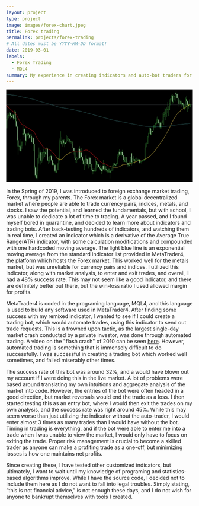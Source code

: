 ```yaml
---
layout: project
type: project
image: images/forex-chart.jpeg
title: Forex trading
permalink: projects/forex-trading
# All dates must be YYYY-MM-DD format!
date: 2019-03-01
labels:
  - Forex Trading
  - MQL4
summary: My experience in creating indicators and auto-bot traders for the Forex Market
---
```


<img class="ui fluid huge image" src="../images/PL-indicator.jpeg">

In the Spring of 2019, I was introduced to foreign exchange market trading, Forex, through my parents. The Forex market is a global decentralized market where people are able to trade currency pairs, indices, metals, and stocks. I saw the potential, and learned the fundamentals, but with school, I was unable to dedicate a lot of time to trading. A year passed, and I found myself bored in quarantine, and decided to learn more about indicators and trading bots. After back-testing hundreds of indicators, and watching them in real time, I created an indicator which is a derivative of the Average True Range(ATR) indicator, with some calculation modifications and compounded with one hardcoded moving average. The light blue line is an exponential moving average from the standard indicator list provided in MetaTrader4, the platform which hosts the Forex market. This worked well for the metals market, but was unreliable for currency pairs and indices. I utilized this indicator, along with market analysis, to enter and exit trades, and overall, I had a 48% success rate. This may not seem like a good indicator, and there are definitely better out there, but the win-loss ratio I used allowed margin for profits.

MetaTrader4 is coded in the programing language, MQL4, and this language is used to build any software used in MetaTrader4. After finding some success with my remixed indicator, I wanted to see if I could create a trading bot, which would automate trades, using this indicator to send out trade requests. This is a frowned upon tactic, as the largest single-day market crash conducted by a private investor, was done through automated trading. A video on the "flash crash" of 2010 can be seen <a href="https://www.youtube.com/watch?v=_ZDEWVJan0s&ab_channel=BloombergQuicktake" target="_blank" rel="noopener noreferrer">here</a>. However, automated trading is something that is immensely difficult to do successfully. I was successful in creating a trading bot which worked well sometimes, and failed miserably other times.

The success rate of this bot was around 32%, and a would have blown out my account if I were doing this in the live market. A lot of problems were based around translating my own intuitions and aggregate analysis of the market into code. However, the entries of the bot were often headed in a good direction, but market reversals would end the trade as a loss. I then started testing this as an entry bot, where I would then exit the trades on my own analysis, and the success rate was right around 45%. While this may seem worse than just utilizing the indicator without the auto-trader, I would enter almost 3 times as many trades than I would have without the bot. Timing in trading is everything, and if the bot were able to enter me into a trade when I was unable to view the market, I would only have to focus on exiting the trade. Proper risk management is crucial to become a skilled trader as anyone can make a profiting trade as a one-off, but minimizing losses is how one maintains net profits.

Since creating these, I have tested other customized indicators, but ultimately, I want to wait until my knowledge of programing and statistics-based algorithms improve. While I have the source code, I decided not to include them here as I do not want to fall into legal troubles. Simply stating, ”this is not financial advice,” is not enough these days, and I do not wish for anyone to bankrupt themselves with tools I created.
